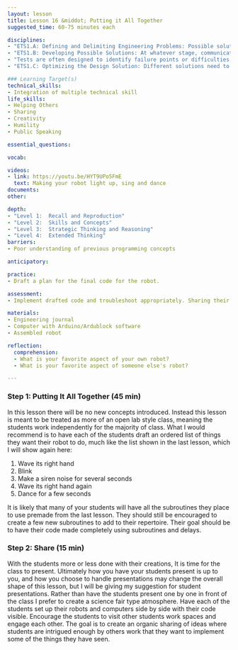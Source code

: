 ```yaml
---
layout: lesson
title: Lesson 16 &middot; Putting it All Together
suggested_time: 60-75 minutes each

disciplines: 
- "ETS1.A: Defining and Delimiting Engineering Problems: Possible solutions to a problem are limited by available materials and resources (constraints). The success of a designed solution is determined by considering the desired features of a solution (criteria). Different proposals for solutions can be compared on the basis of how well each one meets the specified criteria for success or how well each takes the constraints into account. (3-5-ETS1-1)"
- "ETS1.B: Developing Possible Solutions: At whatever stage, communicating with peers about proposed solutions is an important part of the design process, and shared ideas can lead to improved designs. (3-5-ETS1-2)"
- "Tests are often designed to identify failure points or difficulties, which suggest the elements of the design that need to be improved. (3-5-ETS1-3)"
- "ETS1.C: Optimizing the Design Solution: Different solutions need to be tested in order to determine which of them best solves the problem, given the criteria and the constraints. (3-5-ETS1-3)"

### Learning Target(s)
technical_skills:
- Integration of multiple technical skill
life_skills:
- Helping Others
- Sharing
- Creativity
- Humility
- Public Speaking

essential_questions: 

vocab:

videos:
- link: https://youtu.be/HYT9UPo5FmE
  text: Making your robot light up, sing and dance
documents:
other:

depth:
- "Level 1:  Recall and Reproduction"
- "Level 2:  Skills and Concepts"
- "Level 3:  Strategic Thinking and Reasoning"
- "Level 4:  Extended Thinking"
barriers: 
- Poor understanding of previous programming concepts

anticipatory:

practice:
- Draft a plan for the final code for the robot.

assessment:
- Implement drafted code and troubleshoot appropriately. Sharing their robot with the class.

materials:
- Engineering journal
- Computer with Arduino/Ardublock software
- Assembled robot

reflection:
  comprehension: 
  - What is your favorite aspect of your own robot?
  - What is your favorite aspect of someone else's robot?

---
```


### Step 1: Putting It All Together (45 min)
In this lesson there will be no new concepts introduced. Instead this lesson is meant to be treated as more of an open lab style class, meaning the students work independently for the majority of class. What I would recommend is to have each of the students draft an ordered list of things they want their robot to do, much like the list shown in the last lesson, which I will show again here:

1. Wave its right hand
2. Blink
3. Make a siren noise for several seconds
4. Wave its right hand again
5. Dance for a few seconds

It is likely that many of your students will have all the subroutines they place to use premade from the last lesson. They should still be encouraged to create a few new subroutines to add to their repertoire. Their goal should be to have their code made completely using subroutines and delays.

### Step 2: Share (15 min)
With the students more or less done with their creations, It is time for the class to present. Ultimately how you have your students present is up to you, and how you choose to handle presentations may change the overall shape of this lesson, but I will be giving my suggestion for student presentations. Rather than have the students present one by one in front of the class I prefer to create a science fair type atmosphere. Have each of the students set up their robots and computers side by side with their code visible. Encourage the students to visit other students work spaces and engage each other. The goal is to create an organic sharing of ideas where students are intrigued enough by others work that they want to implement some of the things they have seen.
